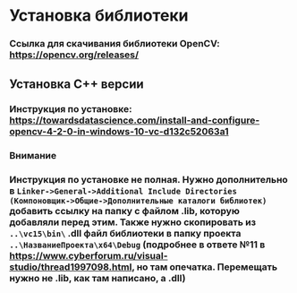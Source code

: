 # Установка библиотеки
### Ссылка для скачивания библиотеки OpenCV: https://opencv.org/releases/
## Установка C++ версии
### Инструкция по установке: https://towardsdatascience.com/install-and-configure-opencv-4-2-0-in-windows-10-vc-d132c52063a1
### Внимание 
### Инструкция по установке не полная. Нужно дополнительно в `Linker->General->Additional Include Directories (Компоновщик->Общие->Дополнительные каталоги библиотек)` добавить ссылку на папку с файлом .lib, которую добавляли перед этим. Также нужно скопировать из `..\vc15\bin\` .dll файл библиотеки в папку проекта `..\НазваниеПроекта\x64\Debug` (подробнее в ответе №11 в https://www.cyberforum.ru/visual-studio/thread1997098.html, но там опечатка. Перемещать нужно не .lib, как там написано, а .dll)

